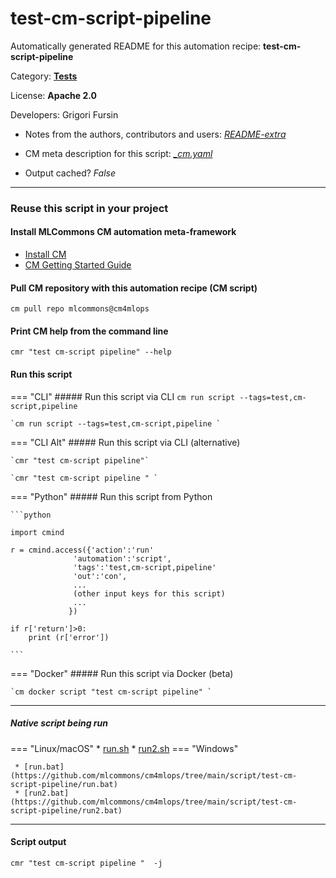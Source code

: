 # test-cm-script-pipeline
Automatically generated README for this automation recipe: **test-cm-script-pipeline**

Category: **[Tests](..)**

License: **Apache 2.0**

Developers: Grigori Fursin
* Notes from the authors, contributors and users: [*README-extra*](https://github.com/mlcommons/cm4mlops/tree/main/script/test-cm-script-pipeline/README-extra.md)

* CM meta description for this script: *[_cm.yaml](https://github.com/mlcommons/cm4mlops/tree/main/script/test-cm-script-pipeline/_cm.yaml)*
* Output cached? *False*

---
### Reuse this script in your project

#### Install MLCommons CM automation meta-framework

* [Install CM](https://docs.mlcommons.org/ck/install)
* [CM Getting Started Guide](https://docs.mlcommons.org/ck/getting-started/)

#### Pull CM repository with this automation recipe (CM script)

```cm pull repo mlcommons@cm4mlops```

#### Print CM help from the command line

````cmr "test cm-script pipeline" --help````

#### Run this script

=== "CLI"
    ##### Run this script via CLI
    `cm run script --tags=test,cm-script,pipeline`

    `cm run script --tags=test,cm-script,pipeline `

=== "CLI Alt"
    ##### Run this script via CLI (alternative)

    `cmr "test cm-script pipeline"`

    `cmr "test cm-script pipeline " `


=== "Python"
    ##### Run this script from Python


    ```python

    import cmind

    r = cmind.access({'action':'run'
                  'automation':'script',
                  'tags':'test,cm-script,pipeline'
                  'out':'con',
                  ...
                  (other input keys for this script)
                  ...
                 })

    if r['return']>0:
        print (r['error'])

    ```


=== "Docker"
    ##### Run this script via Docker (beta)

    `cm docker script "test cm-script pipeline" `

___


##### Native script being run
=== "Linux/macOS"
     * [run.sh](https://github.com/mlcommons/cm4mlops/tree/main/script/test-cm-script-pipeline/run.sh)
     * [run2.sh](https://github.com/mlcommons/cm4mlops/tree/main/script/test-cm-script-pipeline/run2.sh)
=== "Windows"

     * [run.bat](https://github.com/mlcommons/cm4mlops/tree/main/script/test-cm-script-pipeline/run.bat)
     * [run2.bat](https://github.com/mlcommons/cm4mlops/tree/main/script/test-cm-script-pipeline/run2.bat)
___
#### Script output
`cmr "test cm-script pipeline "  -j`
